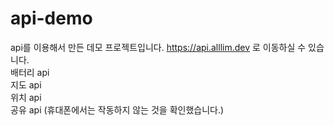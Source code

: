 # api-demo

api를 이용해서 만든 데모 프로젝트입니다. https://api.alllim.dev 로 이동하실 수 있습니다.<br/>
배터리 api<br/>
지도 api<br/>
위치 api<br/>
공유 api (휴대폰에서는 작동하지 않는 것을 확인했습니다.)<br/>
